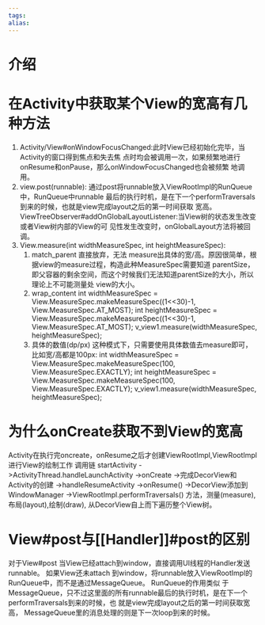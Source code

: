 ```yaml
---
tags: 
alias:
---
```

# 介绍


# 在Activity中获取某个View的宽高有几种方法
1. Activity/View#onWindowFocusChanged:此时View已经初始化完毕，当Activity的窗口得到焦点和失去焦 点时均会被调用一次，如果频繁地进行onResume和onPause，那么onWindowFocusChanged也会被频繁 地调用。  
2. view.post(runnable): 通过post将runnable放入ViewRootImpl的RunQueue中，RunQueue中runnable 最后的执行时机，是在下一个performTraversals到来的时候，也就是view完成layout之后的第一时间获取 宽高。 ViewTreeObserver#addOnGlobalLayoutListener:当View树的状态发生改变或者View树内部的View的可 见性发生改变时，onGlobalLayout方法将被回调。
3. View.measure(int widthMeasureSpec, int heightMeasureSpec): 
	1. match_parent 直接放弃，无法 measure出具体的宽/高。原因很简单，根据view的measure过程，构造此种MeasureSpec需要知道 parentSize，即父容器的剩余空间，而这个时候我们无法知道parentSize的大小，所以理论上不可能测量处 view的大小。
	2. wrap_content int widthMeasureSpec = View.MeasureSpec.makeMeasureSpec((1<<30)-1, View.MeasureSpec.AT_MOST); int heightMeasureSpec = View.MeasureSpec.makeMeasureSpec((1<<30)-1, View.MeasureSpec.AT_MOST); v_view1.measure(widthMeasureSpec, heightMeasureSpec);
	3. 具体的数值(dp/px) 这种模式下，只需要使用具体数值去measure即可，比如宽/高都是100px: int widthMeasureSpec = View.MeasureSpec.makeMeasureSpec(100, View.MeasureSpec.EXACTLY); int heightMeasureSpec = View.MeasureSpec.makeMeasureSpec(100, View.MeasureSpec.EXACTLY); v_view1.measure(widthMeasureSpec, heightMeasureSpec);
# 为什么onCreate获取不到View的宽高
Activity在执行完oncreate，onResume之后才创建ViewRootImpl,ViewRootImpl进行View的绘制工作 
调用链 startActivity
->ActivityThread.handleLaunchActivity
->onCreate
->完成DecorView和Activity的创建
->handleResumeActivity
->onResume()
->DecorView添加到WindowManager
->ViewRootImpl.performTraversals() 方法，测量(measure),布局(layout),绘制(draw), 从DecorView自上而下遍历整个View树。
# View#post与[[Handler]]#post的区别
对于View#post
当View已经attach到window，直接调用UI线程的Handler发送runnable。
如果View还未attach 到window，将runnable放入ViewRootImpl的RunQueue中，而不是通过MessageQueue。
RunQueue的作用类似 于MessageQueue，只不过这里面的所有runnable最后的执行时机，是在下一个performTraversals到来的时候，也 就是view完成layout之后的第一时间获取宽高，
MessageQueue里的消息处理的则是下一次loop到来的时候。
